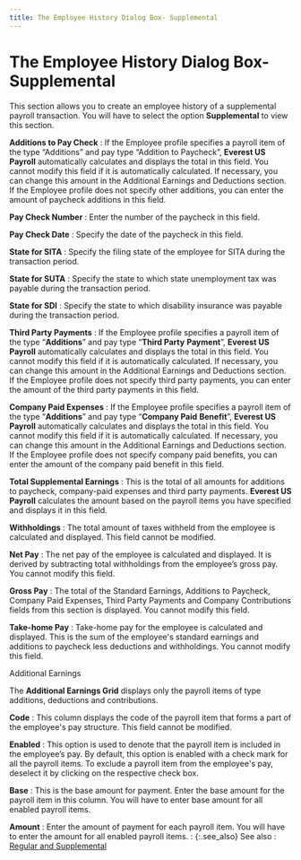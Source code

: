 ```yaml
---
title: The Employee History Dialog Box- Supplemental
---
```


# The Employee History Dialog Box- Supplemental


This section allows you to create an employee history of a supplemental  payroll transaction. You will have to select the option **Supplemental**  to view this section.


**Additions to Pay Check**
: If the Employee profile specifies a payroll item  of the type “Additions” and pay type “Addition to Paycheck”, **Everest 
 US Payroll** automatically calculates and displays the total in this  field. You cannot modify this field if it is automatically calculated.  If necessary, you can change this amount in the Additional Earnings and  Deductions section. If the Employee profile does not specify other additions,  you can enter the amount of paycheck additions in this field.


**Pay Check Number**
: Enter the number of the paycheck in this field.


**Pay Check Date**
: Specify the date of the paycheck in this field.


**State for SITA**
: Specify the filing state of the employee for SITA  during the transaction period.


**State for SUTA**
: Specify the state to which state unemployment tax  was payable during the transaction period.


**State for SDI**
: Specify the state to which disability insurance  was payable during the transaction period.


**Third Party Payments**
: If the Employee profile specifies a payroll item  of the type “**Additions**” and pay  type “**Third Party** **Payment**”,  **Everest US Payroll** automatically  calculates and displays the total in this field. You cannot modify this  field if it is automatically calculated. If necessary, you can change  this amount in the Additional Earnings and Deductions section. If the  Employee profile does not specify third party payments, you can enter  the amount of the third party payments in this field.


**Company Paid Expenses**
: If the Employee profile specifies a payroll item  of the type “**Additions**” and pay  type “**Company Paid** **Benefit**”,  **Everest US Payroll** automatically  calculates and displays the total in this field. You cannot modify this  field if it is automatically calculated. If necessary, you can change  this amount in the Additional Earnings and Deductions section. If the  Employee profile does not specify company paid benefits, you can enter  the amount of the company paid benefit in this field.


**Total Supplemental Earnings**
: This is the total of all amounts for additions to  paycheck, company-paid expenses and third party payments. **Everest 
 US Payroll** calculates the amount based on the payroll items you  have specified and displays it in this field.


**Withholdings**
: The total amount of taxes withheld from the employee  is calculated and displayed. This field cannot be modified.


**Net Pay**
: The net pay of the employee is calculated and displayed.  It is derived by subtracting total withholdings from the employee’s gross  pay. You cannot modify this field.


**Gross Pay**
: The total of the Standard Earnings, Additions to  Paycheck, Company Paid Expenses, Third Party Payments and Company Contributions  fields from this section is displayed. You cannot modify this field.


**Take-home Pay**
: Take-home pay for the employee is calculated and  displayed. This is the sum of the employee's standard earnings and additions  to paycheck less deductions and withholdings. You cannot modify this field.


Additional Earnings


The **Additional Earnings Grid**  displays only the payroll items of type additions, deductions and contributions.


**Code**
: This column displays the code of the payroll item  that forms a part of the employee's pay structure. This field cannot be  modified.


**Enabled**
: This option is used to denote that the payroll item  is included in the employee’s pay. By default, this option is enabled  with a check mark for all the payroll items. To exclude a payroll item  from the employee's pay, deselect it by clicking on the respective check  box.


**Base**
: This is the base amount for payment. Enter the base  amount for the payroll item in this column. You will have to enter base  amount for all enabled payroll items.


**Amount**
: Enter the amount of payment for each payroll item.  You will have to enter the amount for all enabled payroll items.
: {:.see_also}
See also
: [Regular and  Supplemental]({{site.prl_baseurl}}/misc/regular_and_supplemental.html)
